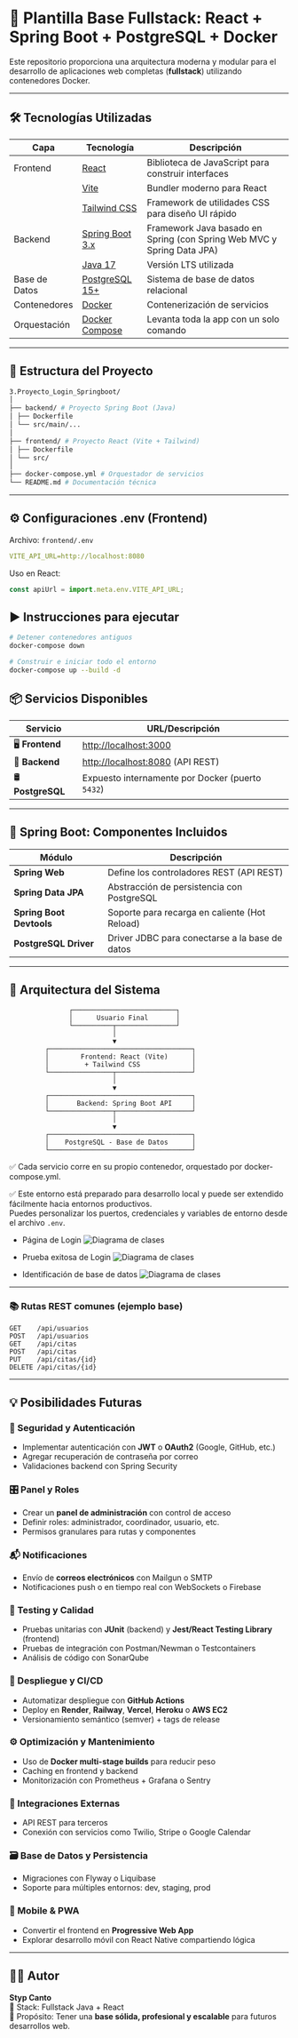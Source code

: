 # 🚀 Plantilla Base Fullstack: React + Spring Boot + PostgreSQL + Docker

Este repositorio proporciona una arquitectura moderna y modular para el desarrollo de aplicaciones web completas (**fullstack**) utilizando contenedores Docker.

---

## 🛠️ Tecnologías Utilizadas

| Capa        | Tecnología                            | Descripción                                        |
|-------------|----------------------------------------|----------------------------------------------------|
| Frontend    | [React](https://reactjs.org)           | Biblioteca de JavaScript para construir interfaces |
|             | [Vite](https://vitejs.dev)             | Bundler moderno para React                         |
|             | [Tailwind CSS](https://tailwindcss.com)| Framework de utilidades CSS para diseño UI rápido  |
| Backend     | [Spring Boot 3.x](https://spring.io/projects/spring-boot) | Framework Java basado en Spring (con Spring Web MVC y Spring Data JPA) |
|             | [Java 17](https://openjdk.org/projects/jdk/17/) | Versión LTS utilizada                              |
| Base de Datos | [PostgreSQL 15+](https://www.postgresql.org/) | Sistema de base de datos relacional                |
| Contenedores| [Docker](https://www.docker.com/)      | Contenerización de servicios                       |
| Orquestación| [Docker Compose](https://docs.docker.com/compose/) | Levanta toda la app con un solo comando           |

---

## 🧱 Estructura del Proyecto

```bash
3.Proyecto_Login_Springboot/
│
├── backend/ # Proyecto Spring Boot (Java)
│ ├── Dockerfile
│ └── src/main/...
│
├── frontend/ # Proyecto React (Vite + Tailwind)
│ ├── Dockerfile
│ └── src/
│
├── docker-compose.yml # Orquestador de servicios
└── README.md # Documentación técnica
```


---

## ⚙️ Configuraciones .env (Frontend)

Archivo: `frontend/.env`

```yaml
VITE_API_URL=http://localhost:8080
```

Uso en React:
```js
const apiUrl = import.meta.env.VITE_API_URL;
```

## ▶️ Instrucciones para ejecutar

```bash
# Detener contenedores antiguos
docker-compose down

# Construir e iniciar todo el entorno
docker-compose up --build -d

```

## 📦 Servicios Disponibles

| Servicio         | URL/Descripción                             |
|------------------|---------------------------------------------|
| 🖥️ **Frontend**   | [http://localhost:3000](http://localhost:3000) |
| 🧩 **Backend**    | [http://localhost:8080](http://localhost:8080) (API REST) |
| 🛢️ **PostgreSQL** | Expuesto internamente por Docker (puerto `5432`) |

---

## 🧩 Spring Boot: Componentes Incluidos

| Módulo                 | Descripción                                         |
|------------------------|-----------------------------------------------------|
| **Spring Web**         | Define los controladores REST (API REST)            |
| **Spring Data JPA**    | Abstracción de persistencia con PostgreSQL          |
| **Spring Boot Devtools** | Soporte para recarga en caliente (Hot Reload)      |
| **PostgreSQL Driver**  | Driver JDBC para conectarse a la base de datos      |

---

## 🧠 Arquitectura del Sistema

```text
               ┌──────────────────────────┐
               │      Usuario Final       │
               └──────────┬───────────────┘
                          │
                          ▼
         ┌────────────────────────────────────┐
         │        Frontend: React (Vite)      │
         │         + Tailwind CSS             │
         └────────────────┬───────────────────┘
                          │
                          ▼
         ┌────────────────────────────────────┐
         │       Backend: Spring Boot API     │
         └────────────────┬───────────────────┘
                          │
                          ▼
         ┌────────────────────────────────────┐
         │    PostgreSQL - Base de Datos      │
         └────────────────────────────────────┘

```  
✅ Cada servicio corre en su propio contenedor, orquestado por docker-compose.yml.

✅ Este entorno está preparado para desarrollo local y puede ser extendido fácilmente hacia entornos productivos.  
Puedes personalizar los puertos, credenciales y variables de entorno desde el archivo `.env`.

- Página de Login
![Diagrama de clases](docs/image0.png)

- Prueba exitosa de Login
![Diagrama de clases](docs/image2.png)

- Identificación de base de datos
![Diagrama de clases](docs/image1.png)

---


### 📚 Rutas REST comunes (ejemplo base)

```http
GET    /api/usuarios
POST   /api/usuarios
GET    /api/citas
POST   /api/citas
PUT    /api/citas/{id}
DELETE /api/citas/{id}

```

---


## 💡 Posibilidades Futuras

### 🔐 Seguridad y Autenticación
- Implementar autenticación con **JWT** o **OAuth2** (Google, GitHub, etc.)
- Agregar recuperación de contraseña por correo
- Validaciones backend con Spring Security

### 🎛️ Panel y Roles
- Crear un **panel de administración** con control de acceso
- Definir roles: administrador, coordinador, usuario, etc.
- Permisos granulares para rutas y componentes

### 📬 Notificaciones
- Envío de **correos electrónicos** con Mailgun o SMTP
- Notificaciones push o en tiempo real con WebSockets o Firebase

### 🧪 Testing y Calidad
- Pruebas unitarias con **JUnit** (backend) y **Jest/React Testing Library** (frontend)
- Pruebas de integración con Postman/Newman o Testcontainers
- Análisis de código con SonarQube

### 🚀 Despliegue y CI/CD
- Automatizar despliegue con **GitHub Actions**
- Deploy en **Render**, **Railway**, **Vercel**, **Heroku** o **AWS EC2**
- Versionamiento semántico (semver) + tags de release

### ⚙️ Optimización y Mantenimiento
- Uso de **Docker multi-stage builds** para reducir peso
- Caching en frontend y backend
- Monitorización con Prometheus + Grafana o Sentry

### 🔄 Integraciones Externas
- API REST para terceros
- Conexión con servicios como Twilio, Stripe o Google Calendar

### 🗃️ Base de Datos y Persistencia
- Migraciones con Flyway o Liquibase
- Soporte para múltiples entornos: dev, staging, prod

### 📱 Mobile & PWA
- Convertir el frontend en **Progressive Web App**
- Explorar desarrollo móvil con React Native compartiendo lógica

---

## 👨‍💻 Autor

**Styp Canto**  
🧠 Stack: Fullstack Java + React  
🎯 Propósito: Tener una **base sólida, profesional y escalable** para futuros desarrollos web.
